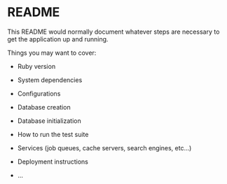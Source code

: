 # README

This README would normally document whatever steps are necessary to get the
application up and running.

Things you may want to cover:

* Ruby version

* System dependencies

* Configurations

* Database creation

* Database initialization

* How to run the test suite

* Services (job queues, cache servers, search engines, etc...)

* Deployment instructions

* ...
